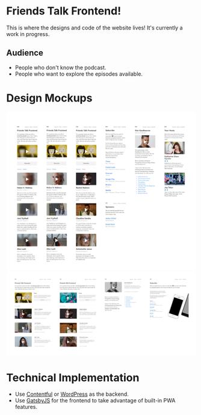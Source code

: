 # Friends Talk Frontend!

This is where the designs and code of the website lives! It's currently a work in progress.

## Audience

- People who don't know the podcast.
- People who want to explore the episodes available.

# Design Mockups

![](https://raw.githubusercontent.com/jagtalon/friendstalkfrontend/master/Designs/Mobile%20Mockup.png)
![](https://raw.githubusercontent.com/jagtalon/friendstalkfrontend/master/Designs/Desktop%20Mockup.png)

# Technical Implementation

- Use [Contentful](https://www.contentful.com/) or [WordPress](https://wordpress.com/) as the backend.
- Use [GatsbyJS](https://www.gatsbyjs.org/features/) for the frontend to take advantage of built-in PWA features.